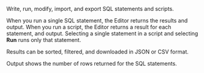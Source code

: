
Write, run, modify, import, and export SQL statements and scripts.

When you run a single SQL statement, the Editor returns the results and output. When you run a script, the Editor returns a result for each statement, and output. Selecting a single statement in a script and selecting **Run** runs only that statement.

Results can be sorted, filtered, and downloaded in JSON or CSV format.

Output shows the number of rows returned for the SQL statements.

